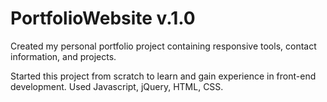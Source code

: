 # PortfolioWebsite v.1.0
Created my personal portfolio project containing responsive tools, contact information, and projects.

Started this project from scratch to learn and gain experience in front-end development.
Used Javascript, jQuery, HTML, CSS.


